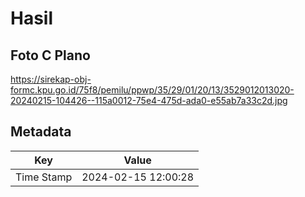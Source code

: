 # Hasil

## Foto C Plano

https://sirekap-obj-formc.kpu.go.id/75f8/pemilu/ppwp/35/29/01/20/13/3529012013020-20240215-104426--115a0012-75e4-475d-ada0-e55ab7a33c2d.jpg


## Metadata

| Key        | Value               |
| ---------- | ------------------- |
| Time Stamp | 2024-02-15 12:00:28 |



